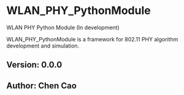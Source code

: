 # WLAN_PHY_PythonModule
WLAN PHY Python Module (In development)

WLAN_PHY_PythonModule is a framework for 802.11 PHY algorithm development and simulation.

## Version: 0.0.0
## Author: Chen Cao
